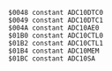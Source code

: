     $0048 constant ADC10DTC0
    $0049 constant ADC10DTC1
    $004A constant ADC10AE0
    $01B0 constant ADC10CTL0
    $01B2 constant ADC10CTL1
    $01B4 constant ADC10MEM
    $01BC constant ADC10SA

